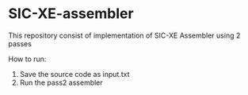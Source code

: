 # SIC-XE-assembler
This repository consist of implementation of SIC-XE Assembler using 2 passes

How to run:
1. Save the source code as input.txt
2. Run the pass2 assembler

